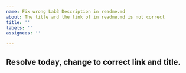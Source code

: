 ```yaml
---
name: Fix wrong Lab3 Description in readme.md
about: The title and the link of in readme.md is not correct
title: ''
labels: ''
assignees: ''

---
```


## Resolve today, change to correct link and title.
